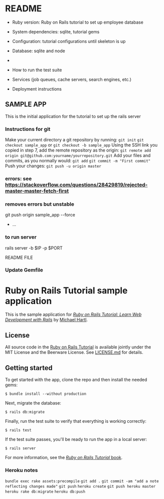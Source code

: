 # README


* Ruby version: Ruby on Rails tutorial to set up employee database

* System dependencies: sqlite, tutorial gems

* Configuration: tutorial configurations until skeleton is up

* Database: sqlite and node
* 
* How to run the test suite

* Services (job queues, cache servers, search engines, etc.)

* Deployment instructions

## SAMPLE APP

This is the initial application for the tutorial to set up the rails server

### Instructions for git

Make your current directory a git repository by running:
`git init`
`git checkout sample_app` or `git checkout -b sample_app`
Using the SSH link you copied in step 7, add the remote repository as the origin:
`git remote add origin git@github.com:yourname/yourrepository.git`
Add your files and commits, as you normally would:
`git add`
`git commit -m "First commit"`
Push your changes:
`git push -u origin master`

### errors: see https://stackoverflow.com/questions/28429819/rejected-master-master-fetch-first

### removes errors but unstable
git push origin sample_app --force
* ...

### to run server
rails server -b $IP -p $PORT

README FILE

### Update Gemfile

# Ruby on Rails Tutorial sample application

This is the sample application for
[*Ruby on Rails Tutorial:
Learn Web Development with Rails*](http://www.railstutorial.org/)
by [Michael Hartl](http://www.michaelhartl.com/).

## License

All source code in the [Ruby on Rails Tutorial](http://railstutorial.org/)
is available jointly under the MIT License and the Beerware License. See
[LICENSE.md](LICENSE.md) for details.

## Getting started

To get started with the app, clone the repo and then install the needed gems:

```
$ bundle install --without production
```

Next, migrate the database:

```
$ rails db:migrate
```

Finally, run the test suite to verify that everything is working correctly:

```
$ rails test
```

If the test suite passes, you'll be ready to run the app in a local server:

```
$ rails server
```

For more information, see the
[*Ruby on Rails Tutorial* book](http://www.railstutorial.org/book).

### Heroku notes

`bundle exec rake assets:precompile`
`git add .`
`git commit -am "add a note reflecting changes made"`
`git push`
`heroku create`
`git push heroku master`
`heroku rake db:migrate`
`heroku db:push`